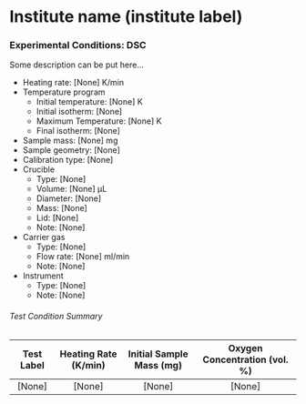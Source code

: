 # Institute name (institute label)

### Experimental Conditions: DSC
Some description can be put here...


* Heating rate: [None] K/min
* Temperature program
  - Initial temperature: [None] K
  - Initial isotherm: [None]
  - Maximum Temperature: [None] K
  - Final isotherm: [None]
* Sample mass: [None] mg
* Sample geometry: [None]
* Calibration type: [None]
* Crucible
  - Type: [None]
  - Volume: [None] µL
  - Diameter: [None]
  - Mass: [None]
  - Lid: [None]
  - Note: [None]
* Carrier gas
  - Type: [None]
  - Flow rate: [None] ml/min
  - Note: [None]
* Instrument
  - Type: [None]
  - Note: [None]

###### Test Condition Summary

| Test Label | Heating Rate (K/min) | Initial Sample Mass (mg) | Oxygen Concentration (vol. %) |
|:----------:|:--------------------:|:------------------------:|:------------------------------:|
| [None] | [None] | [None] | [None] |
